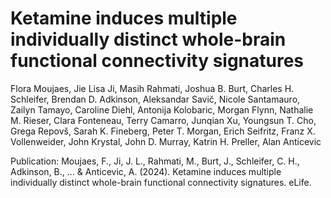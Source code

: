 # Ketamine induces multiple individually distinct whole-brain functional connectivity signatures

Flora Moujaes, Jie Lisa Ji, Masih Rahmati, Joshua B. Burt, Charles H. Schleifer, Brendan D. Adkinson, Aleksandar Savič, Nicole Santamauro, Zailyn Tamayo, Caroline Diehl, Antonija Kolobaric, Morgan Flynn, Nathalie M. Rieser, Clara Fonteneau, Terry Camarro, Junqian Xu, Youngsun T. Cho, Grega Repovš, Sarah K. Fineberg, Peter T. Morgan, Erich Seifritz, Franz X. Vollenweider, John Krystal, John D. Murray, Katrin H. Preller, Alan Anticevic

Publication: Moujaes, F., Ji, J. L., Rahmati, M., Burt, J., Schleifer, C. H., Adkinson, B., ... & Anticevic, A. (2024). Ketamine induces multiple individually distinct whole-brain functional connectivity signatures. eLife.
